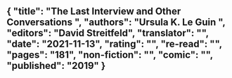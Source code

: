 {
 "title": "The Last Interview and Other Conversations ",
 "authors": "Ursula K. Le Guin ",
 "editors": "David Streitfeld",
 "translator": "",
 "date": "2021-11-13",
 "rating": "",
 "re-read": "",
 "pages": "181",
 "non-fiction": "",
 "comic": "",
 "published": "2019"
}
---

